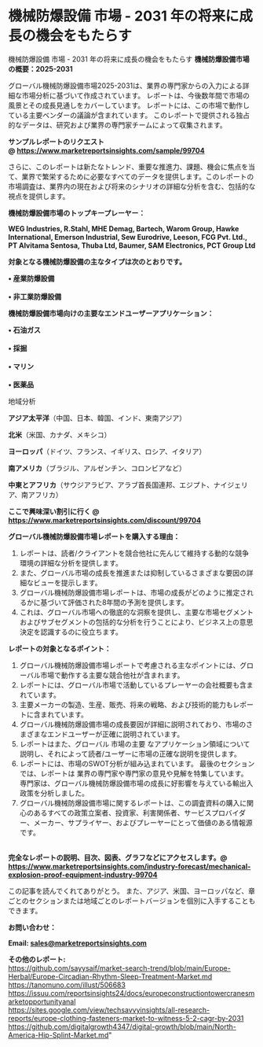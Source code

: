 # 機械防爆設備 市場 - 2031 年の将来に成長の機会をもたらす
機械防爆設備 市場 - 2031 年の将来に成長の機会をもたらす
<strong><b>機械防爆設備市場の概要：2025-2031</b></strong>

グローバル機械防爆設備市場2025-2031は、業界の専門家からの入力による詳細な市場分析に基づいて作成されています。 レポートは、今後数年間で市場の風景とその成長見通しをカバーしています。 レポートには、この市場で動作している主要ベンダーの議論が含まれています。 このレポートで提供される独占的なデータは、研究および業界の専門家チームによって収集されます。

<strong>サンプルレポートのリクエスト @ <a href=https://www.marketreportsinsights.com/sample/99704>https://www.marketreportsinsights.com/sample/99704</a></strong>

さらに、このレポートは新たなトレンド、重要な推進力、課題、機会に焦点を当て、業界で繁栄するために必要なすべてのデータを提供します。このレポートの市場調査は、業界内の現在および将来のシナリオの詳細な分析を含む、包括的な視点を提供します。

<strong>機械防爆設備市場のトップキープレーヤー：</strong>

<strong>WEG Industries, R.Stahl, MHE Demag, Bartech, Warom Group, Hawke International, Emerson Industrial, Sew Eurodrive, Leeson, FCG Pvt. Ltd., PT Alvitama Sentosa, Thuba Ltd, Baumer, SAM Electronics, PCT Group Ltd</strong>

<strong><b>対象となる機械防爆設備の主なタイプは次のとおりです。</b></strong>

<strong>• 産業防爆設備<br><br>• 非工業防爆設備</strong>

<strong><b>機械防爆設備市場向けの主要なエンドユーザーアプリケーション：</b></strong>

<strong>• 石油ガス<br><br>• 採掘<br><br>• マリン<br><br>• 医薬品</strong>

 地域分析

<strong><b>アジア太平洋</b></strong>（中国、日本、韓国、インド、東南アジア）

<strong><b>北米</b></strong>（米国、カナダ、メキシコ）

<strong><b>ヨーロッパ</b></strong>（ドイツ、フランス、イギリス、ロシア、イタリア）

<strong><b>南アメリカ</b></strong>（ブラジル、アルゼンチン、コロンビアなど）

<strong><b>中東とアフリカ</b></strong>（サウジアラビア、アラブ首長国連邦、エジプト、ナイジェリア、南アフリカ）

<strong>ここで興味深い割引に行く @ <a href=https://www.marketreportsinsights.com/discount/99704>https://www.marketreportsinsights.com/discount/99704</a></strong>

<strong><b>グローバル機械防爆設備市場レポートを購入する理由：</b></strong>
<ol>
  <li>レポートは、読者/クライアントを競合他社に先んじて維持する動的な競争環境の詳細な分析を提供します。</li>
  <li>また、グローバル市場の成長を推進または抑制しているさまざまな要因の詳細なビューを提示します。</li>
  <li>グローバル機械防爆設備市場レポートは、市場の成長がどのように推定されるかに基づいて評価された8年間の予測を提供します。</li>
  <li>これは、グローバル市場への徹底的な洞察を提供し、主要な市場セグメントおよびサブセグメントの包括的な分析を行うことにより、ビジネス上の意思決定を認識するのに役立ちます。</li>
</ol>
<strong><b>レポートの対象となるポイント：</b></strong>
<ol>
  <li>グローバル機械防爆設備市場レポートで考慮される主なポイントには、グローバル市場で動作する主要な競合他社が含まれます。</li>
  <li>レポートには、グローバル市場で活動しているプレーヤーの会社概要も含まれています。</li>
  <li>主要メーカーの製造、生産、販売、将来の戦略、および技術的能力もレポートに含まれています。</li>
  <li>グローバル機械防爆設備市場の成長要因が詳細に説明されており、市場のさまざまなエンドユーザーが正確に説明されています。</li>
  <li>レポートはまた、グローバル 市場の主要 なアプリケーション領域について説明し、それによって読者/ユーザーに市場の正確な説明を提供します。</li>
  <li>レポートには、市場のSWOT分析が組み込まれています。 最後のセクションでは、レポートは 業界の専門家や専門家の意見や見解を特集しています。 専門家は、グローバル機械防爆設備市場の成長に好影響を与えている輸出入政策を分析しました。</li>
  <li>グローバル機械防爆設備市場に関するレポートは、この調査資料の購入に関心のあるすべての政策立案者、投資家、利害関係者、サービスプロバイダー、メーカー、サプライヤー、およびプレーヤーにとって価値のある情報源です。</li>
</ol><br>
<strong>完全なレポートの説明、目次、図表、グラフなどにアクセスします。@ <a href=https://www.marketreportsinsights.com/industry-forecast/mechanical-explosion-proof-equipment-industry-99704>https://www.marketreportsinsights.com/industry-forecast/mechanical-explosion-proof-equipment-industry-99704</a></strong>

この記事を読んでくれてありがとう。 また、アジア、米国、ヨーロッパなど、章ごとのセクションまたは地域ごとのレポートバージョンを個別に入手することもできます。

<strong><b>お問い合わせ：</b></strong>

<strong>Email: </strong><a href=mailto:sales@marketreportsinsights.com><strong>sales@marketreportsinsights.com</strong></a>

<strong>その他のレポート:</strong>
<br>
<a href=https://github.com/sayysaif/market-search-trend/blob/main/Europe-Herbal/Europe-Circadian-Rhythm-Sleep-Treatment-Market.md>https://github.com/sayysaif/market-search-trend/blob/main/Europe-Herbal/Europe-Circadian-Rhythm-Sleep-Treatment-Market.md</a>
<br>
<a href=https://tanomuno.com/illust/506683>https://tanomuno.com/illust/506683</a>
<br>
<a href=https://issuu.com/reportsinsights24/docs/europeconstructiontowercranesmarketopportunityanal>https://issuu.com/reportsinsights24/docs/europeconstructiontowercranesmarketopportunityanal</a>
<br>
<a href=https://sites.google.com/view/techsavvyinsights/all-research-reports/europe-clothing-fasteners-market-to-witness-5-2-cagr-by-2031>https://sites.google.com/view/techsavvyinsights/all-research-reports/europe-clothing-fasteners-market-to-witness-5-2-cagr-by-2031</a>
<br>
<a href=https://github.com/digitalgrowth4347/digital-growth/blob/main/North-America-Hip-Splint-Market.md>https://github.com/digitalgrowth4347/digital-growth/blob/main/North-America-Hip-Splint-Market.md</a>"
